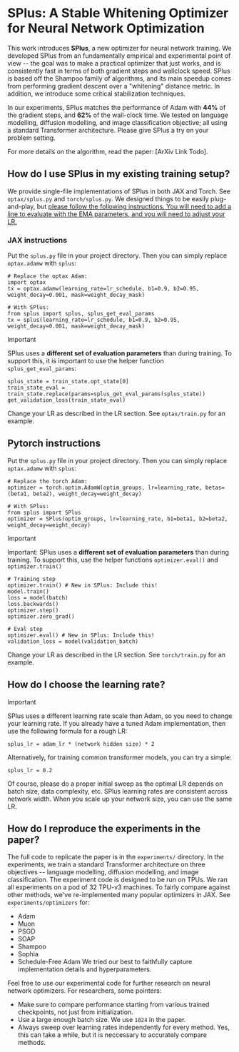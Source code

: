 # SPlus: A Stable Whitening Optimizer for Neural Network Optimization

This work introduces **SPlus**, a new optimizer for neural network training. We developed SPlus from an fundamentally empirical and experimental point of view -- the goal was to make a practical optimizer that just works, and is consistently fast in terms of both gradient steps and wallclock speed. SPlus is based off the Shampoo family of algorithms, and its main speedup comes from performing gradient descent over a "whitening" distance metric. In addition, we introduce some critical stabilization techniques.

In our experiments, SPlus matches the performance of Adam with **44%** of the gradient steps, and **62%** of the wall-clock time. We tested on language modelling, diffusion modelling, and image classification objective; all using a standard Transformer architecture. Please give SPlus a try on your problem setting.

For more details on the algorithm, read the paper: [ArXiv Link Todo].

## How do I use SPlus in my existing training setup?
We provide single-file implementations of SPlus in both JAX and Torch. See `optax/splus.py` and `torch/splus.py`. We designed things to be easily plug-and-play, but <ins>please follow the following instructions. You will need to add a line to evaluate with the EMA parameters, and you will need to adjust your LR.<ins>

### JAX instructions

Put the `splus.py` file in your project directory. Then you can simply replace `optax.adamw` with `splus`:
```{python}
# Replace the optax Adam:
import optax
tx = optax.adamw(learning_rate=lr_schedule, b1=0.9, b2=0.95, weight_decay=0.001, mask=weight_decay_mask)

# With SPlus:
from splus import splus, splus_get_eval_params
tx = splus(learning_rate=lr_schedule, b1=0.9, b2=0.95, weight_decay=0.001, mask=weight_decay_mask)
```
> [!IMPORTANT] 
> SPlus uses a **different set of evaluation parameters** than during training. To support this, it is important to use the helper function `splus_get_eval_params`:
```
splus_state = train_state.opt_state[0]
train_state_eval = train_state.replace(params=splus_get_eval_params(splus_state))
get_validation_loss(train_state_eval)
```
Change your LR as described in the LR section. See `optax/train.py` for an example. 

## Pytorch instructions

Put the `splus.py` file in your project directory. Then you can simply replace `optax.adamw` with `splus`:
```{python}
# Replace the torch Adam:
optimizer = torch.optim.AdamW(optim_groups, lr=learning_rate, betas=(beta1, beta2), weight_decay=weight_decay)

# With SPlus:
from splus import SPlus
optimizer = SPlus(optim_groups, lr=learning_rate, b1=beta1, b2=beta2, weight_decay=weight_decay)
```
> [!IMPORTANT] 
> Important: SPlus uses a **different set of evaluation parameters** than during training. To support this, use the helper functions `optimizer.eval()` and `optimizer.train()`
```
# Training step
optimizer.train() # New in SPlus: Include this!
model.train()
loss = model(batch)
loss.backwards()
optimizer.step()
optimizer.zero_grad()

# Eval step
optimizer.eval() # New in SPlus: Include this!
validation_loss = model(validation_batch)
```
Change your LR as described in the LR section. See `torch/train.py` for an example.

## How do I choose the learning rate?
> [!IMPORTANT] 
> SPlus uses a different learning rate scale than Adam, so you need to change your learning rate.
If you already have a tuned Adam implementation, then use the following formula for a rough LR:
```
splus_lr = adam_lr * (network hidden size) * 2
```
Alternatively, for training common transformer models, you can try a simple:
```
splus_lr = 0.2
```
Of course, please do a proper initial sweep as the optimal LR depends on batch size, data complexity, etc.
SPlus learning rates are consistent across network width. When you scale up your network size, you can use the same LR.


## How do I reproduce the experiments in the paper?
The full code to replicate the paper is in the `experiments/` directory.  In the experiments, we train a standard Transformer architecture on three objectives -- language modelling, diffusion modelling, and image classification.
The experiment code is designed to be run on TPUs. We ran all experiments on a pod of 32 TPU-v3 machines.
To fairly compare against other methods, we've re-implemented many popular optimizers in JAX. See `experiments/optimizers` for:
- Adam
- Muon
- PSGD
- SOAP
- Shampoo
- Sophia
- Schedule-Free Adam
We tried our best to faithfully capture implementation details and hyperparameters. 

Feel free to use our experimental code for further research on neural network optimizers. For researchers, some pointers:
- Make sure to compare performance starting from various trained checkpoints, not just from initialization.
- Use a large enough batch size. We use `1024` in the paper.
- Always sweep over learning rates independently for every method. Yes, this can take a while, but it is neccessary to accurately compare methods.
